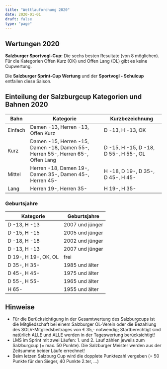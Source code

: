 ```yaml
---
title: "Wettlaufordnung 2020"
date: 2020-01-01
draft: false
type: "page"
---
```


## Wertungen 2020

**Salzburger Sportvogl-Cup:** Die sechs besten Resultate (von 8 möglichen). Für die Kategorien Offen Kurz (OK) und Offen Lang (OL) gibt es keine Cupwertung.

Die **Salzburger Sprint-Cup Wertung** und der **Sportvogl - Schulcup** entfallen diese Saison.

## Einteilung der Salzburgcup Kategorien und Bahnen 2020

<table class="uk-table uk-table-divider uk-table-striped">
    <thead>
        <tr>
            <th>Bahn</th>
            <th>Kategorie</th>
            <th>Kurzbezeichnung</th>
        </tr>
    </thead>
    <tbody>
        <tr>
            <td>Einfach</td>
            <td>Damen -13, Herren -13, Offen Kurz</td>
            <td>D -13, H -13, OK</td>
        </tr>
        <tr>
            <td>Kurz</td>
            <td>Damen -15, Herren -15, Damen -18, Damen 55-, Herren 55-, Herren 65-, Offen Lang</td>
            <td>D -15, H -15, D -18, D 55-, H 55-, OL</td>
        </tr>
        <tr>
            <td>Mittel</td>
            <td>Herren -18, Damen 19-, Damen 35-, Damen 45-, Herren 45-</td>
            <td>H -18, D 19-, D 35-, D 45-, H 45-</td>
        </tr>
        <tr>
            <td>Lang</td>
            <td>Herren 19-, Herren 35-</td>
            <td>H 19-, H 35-</td>
        </tr>
    </tbody>
</table>

### Geburtsjahre

<table class="uk-table uk-table-divider uk-table-striped">
    <thead>
        <tr>
            <th>Kategorie</th>
            <th>Geburtsjahre</th>
        </tr>
    </thead>
    <tbody>
        <tr>
            <td>D -13, H -13</td>
            <td>2007 und jünger</td>
        </tr>
        <tr>
            <td>D -15, H -15</td>
            <td>2005 und jünger</td>
        </tr>
        <tr>
            <td>D -18, H -18</td>
            <td>2002 und jünger</td>
        </tr>
        <tr>
            <td>D -13, H -13</td>
            <td>2007 und jünger</td>
        </tr>
        <tr>
            <td>D 19-, H 19-, OK, OL</td>
            <td>frei</td>
        </tr>
        <tr>
            <td>D 35-, H 35-</td>
            <td>1985 und älter</td>
        </tr>
        <tr>
            <td>D 45-, H 45-</td>
            <td>1975 und älter</td>
        </tr>
        <tr>
            <td>D 55-, H 55-</td>
            <td>1965 und älter</td>
        </tr>
        <tr>
            <td>H 65-</td>
            <td>1955 und älter</td>
        </tr>
    </tbody>
</table>



## Hinweise

- Für die Berücksichtigung in der Gesamtwertung des Salzburgcups ist die Mitgliedschaft bei einem Salzburger OL-Verein oder die Bezahlung des SOLV-Mitgliedsbeitrages von € 35,- notwendig; Startberechtigt sind natürlich ALLE und ALLE werden in der Tageswertung berücksichtigt!
- LMS im Sprint mit zwei Läufen: 1. und 2. Lauf zählen jeweils zum Salzburgcup (= max. 50 Punkte). Die Salzburger Meister werden aus der Zeitsumme beider Läufe errechnet!
- Beim letzen Salzburg Cup wird die dopplete Punktezahl vergeben (= 50 Punkte für den Sieger, 40 Punkte 2.ter, ...)
